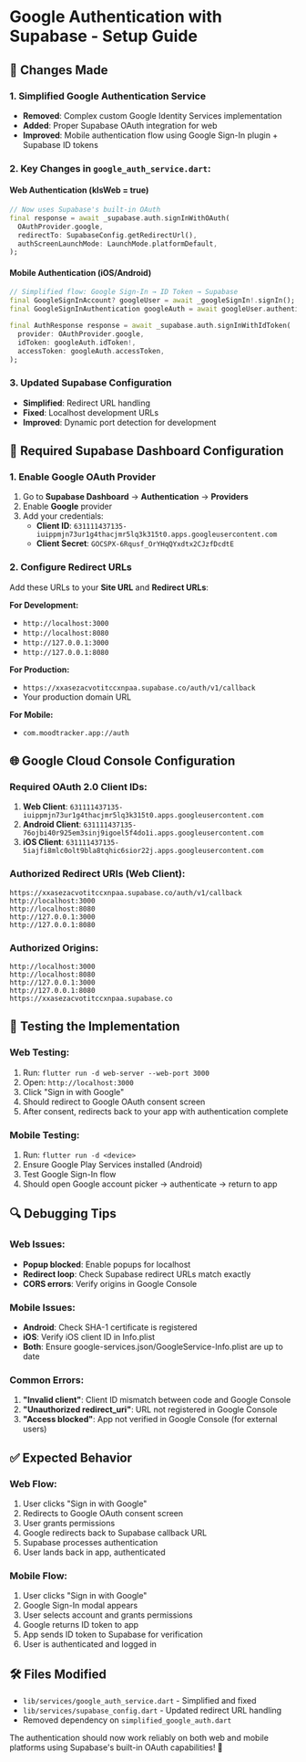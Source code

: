 # Google Authentication with Supabase - Setup Guide

## 🔧 Changes Made

### 1. Simplified Google Authentication Service
- **Removed**: Complex custom Google Identity Services implementation 
- **Added**: Proper Supabase OAuth integration for web
- **Improved**: Mobile authentication flow using Google Sign-In plugin + Supabase ID tokens

### 2. Key Changes in `google_auth_service.dart`:

#### Web Authentication (kIsWeb = true)
```dart
// Now uses Supabase's built-in OAuth
final response = await _supabase.auth.signInWithOAuth(
  OAuthProvider.google,
  redirectTo: SupabaseConfig.getRedirectUrl(),
  authScreenLaunchMode: LaunchMode.platformDefault,
);
```

#### Mobile Authentication (iOS/Android)
```dart
// Simplified flow: Google Sign-In → ID Token → Supabase
final GoogleSignInAccount? googleUser = await _googleSignIn!.signIn();
final GoogleSignInAuthentication googleAuth = await googleUser.authentication;

final AuthResponse response = await _supabase.auth.signInWithIdToken(
  provider: OAuthProvider.google,
  idToken: googleAuth.idToken!,
  accessToken: googleAuth.accessToken,
);
```

### 3. Updated Supabase Configuration
- **Simplified**: Redirect URL handling 
- **Fixed**: Localhost development URLs
- **Improved**: Dynamic port detection for development

## 🚀 Required Supabase Dashboard Configuration

### 1. Enable Google OAuth Provider
1. Go to **Supabase Dashboard** → **Authentication** → **Providers**
2. Enable **Google** provider
3. Add your credentials:
   - **Client ID**: `631111437135-iuippmjn73ur1g4thacjmr5lq3k315t0.apps.googleusercontent.com`
   - **Client Secret**: `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`

### 2. Configure Redirect URLs
Add these URLs to your **Site URL** and **Redirect URLs**:

**For Development:**
- `http://localhost:3000`
- `http://localhost:8080` 
- `http://127.0.0.1:3000`
- `http://127.0.0.1:8080`

**For Production:**
- `https://xxasezacvotitccxnpaa.supabase.co/auth/v1/callback`
- Your production domain URL

**For Mobile:**
- `com.moodtracker.app://auth`

## 🌐 Google Cloud Console Configuration

### Required OAuth 2.0 Client IDs:
1. **Web Client**: `631111437135-iuippmjn73ur1g4thacjmr5lq3k315t0.apps.googleusercontent.com`
2. **Android Client**: `631111437135-76ojbi40r925em3sinj9igoel5f4do1i.apps.googleusercontent.com`  
3. **iOS Client**: `631111437135-5iajfi8mlc0olt9bla8tqhic6sior22j.apps.googleusercontent.com`

### Authorized Redirect URIs (Web Client):
```
https://xxasezacvotitccxnpaa.supabase.co/auth/v1/callback
http://localhost:3000
http://localhost:8080
http://127.0.0.1:3000
http://127.0.0.1:8080
```

### Authorized Origins:
```
http://localhost:3000
http://localhost:8080
http://127.0.0.1:3000
http://127.0.0.1:8080
https://xxasezacvotitccxnpaa.supabase.co
```

## 📱 Testing the Implementation

### Web Testing:
1. Run: `flutter run -d web-server --web-port 3000`
2. Open: `http://localhost:3000`
3. Click "Sign in with Google"
4. Should redirect to Google OAuth consent screen
5. After consent, redirects back to your app with authentication complete

### Mobile Testing:
1. Run: `flutter run -d <device>`
2. Ensure Google Play Services installed (Android)
3. Test Google Sign-In flow
4. Should open Google account picker → authenticate → return to app

## 🔍 Debugging Tips

### Web Issues:
- **Popup blocked**: Enable popups for localhost
- **Redirect loop**: Check Supabase redirect URLs match exactly
- **CORS errors**: Verify origins in Google Console

### Mobile Issues:
- **Android**: Check SHA-1 certificate is registered
- **iOS**: Verify iOS client ID in Info.plist
- **Both**: Ensure google-services.json/GoogleService-Info.plist are up to date

### Common Errors:
1. **"Invalid client"**: Client ID mismatch between code and Google Console
2. **"Unauthorized redirect_uri"**: URL not registered in Google Console  
3. **"Access blocked"**: App not verified in Google Console (for external users)

## ✅ Expected Behavior

### Web Flow:
1. User clicks "Sign in with Google"
2. Redirects to Google OAuth consent screen
3. User grants permissions  
4. Google redirects back to Supabase callback URL
5. Supabase processes authentication
6. User lands back in app, authenticated

### Mobile Flow:
1. User clicks "Sign in with Google"
2. Google Sign-In modal appears
3. User selects account and grants permissions
4. Google returns ID token to app
5. App sends ID token to Supabase for verification
6. User is authenticated and logged in

## 🛠️ Files Modified
- `lib/services/google_auth_service.dart` - Simplified and fixed
- `lib/services/supabase_config.dart` - Updated redirect URL handling
- Removed dependency on `simplified_google_auth.dart`

The authentication should now work reliably on both web and mobile platforms using Supabase's built-in OAuth capabilities! 🎉
